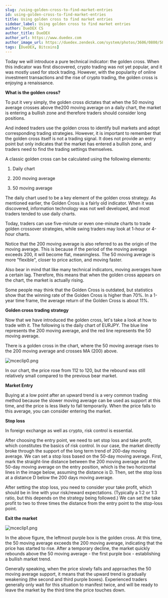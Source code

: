 ```yaml
---
slug: /using-golden-cross-to-find-market-entries
id: using-golden-cross-to-find-market-entries
title: Using golden cross to find market entries
sidebar_label: Using golden cross to find market entries
author: DueDEX CS
author_title: DueDEX
author_url: https://www.duedex.com
author_image_url: https://duedex.zendesk.com/system/photos/3606/0800/5893/twitter4.png
tags: [DueDEX, Bitcoins]
---
```



Today we will introduce a pure technical indicator: the golden cross. When this indicator was first discovered, crypto trading was not yet popular, and it was mostly used for stock trading. However, with the popularity of online investment transactions and the rise of crypto trading, the golden cross is enjoying a renaissance.
<!--truncate-->


**What is the golden cross?**

To put it very simply, the golden cross dictates that when the 50 moving average crosses above the200 moving average on a daily chart, the market is entering a bullish zone and therefore traders should consider long positions.

And indeed traders use the golden cross to identify bull markets and adopt corresponding trading strategies. However, it is important to remember that the golden cross itself is not a trading signal. It does not provide an entry point but only indicates that the market has entered a bullish zone, and traders need to find the trading settings themselves.

A classic golden cross can be calculated using the following elements:

1) Daily chart

2) 200 moving average

3) 50 moving average

The daily chart used to be a key element of the golden cross strategy. As mentioned earlier, the Golden Cross is a fairly old indicator. When it was discovered, information technology was not well developed, and most traders tended to use daily charts.

Today, traders can use five-minute or even one-minute charts to trade golden crossover strategies, while swing traders may look at 1-hour or 4-hour charts.

Notice that the 200 moving average is also referred to as the origin of the moving average. This is because if the period of the moving average exceeds 200, it will become flat, meaningless. The 50 moving average is more "flexible", closer to price action, and moving faster.

Also bear in mind that like many technical indicators, moving averages have a certain lag. Therefore, this means that when the golden cross appears on the chart, the market is actually rising.

Some people may think that the Golden Cross is outdated, but statistics show that the winning rate of the Golden Cross is higher than 70%. In a 1-year time frame, the average return of the Golden Cross is about 11%.

**Golden cross trading strategy**

Now that we have introduced the golden cross, let's take a look at how to trade with it. The following is the daily chart of EURJPY. The blue line represents the 200 moving average, and the red line represents the 50 moving average.

There is a golden cross in the chart, where the 50 moving average rises to the 200 moving average and crosses MA (200) above.

![mceclip0.png](https://duedex.zendesk.com/hc/article_attachments/360089808493/mceclip0.png)

In our chart, the price rose from 112 to 120, but the rebound was still relatively small compared to the previous bear market.

**Market Entry**

Buying at a low point after an upward trend is a very common trading method because the slower moving average can be used as support at this time, and the price is less likely to fall temporarily. When the price falls to this average, you can consider entering the market.

**Stop loss**

In foreign exchange as well as crypto, risk control is essential.

After choosing the entry point, we need to set stop loss and take profit, which constitutes the basics of risk control. In our case, the market directly broke through the support of the long term trend of 200-day moving average. We can set a stop loss based on the 50-day moving average. First, mark the straight-line distance between the 200 moving average and the 50-day moving average on the entry position, which is the two horizontal lines in the image below, assuming the distance is D. Then, set the stop loss at a distance D below the 200 days moving average.

After setting the stop loss, you need to consider your take profit, which should be in line with your risk/reward expectations. (Typically a 1:2 or 1:3 ratio, but this depends on the strategy being followed.) We can set the take profit to two to three times the distance from the entry point to the stop-loss point.

**Exit the market**

![mceclip1.png](https://duedex.zendesk.com/hc/article_attachments/360089808533/mceclip1.png)

In the above figure, the leftmost purple box is the golden cross. At this time, the 50 moving average exceeds the 200 moving average, indicating that the price has started to rise. After a temporary decline, the market quickly rebounds above the 50 moving average - the first purple box - establishing a bullish market trend.

Generally speaking, when the price slowly falls and approaches the 50 moving average support, it means that the upward trend is gradually weakening (the second and third purple boxes). Experienced traders generally only wait for this situation to manifest twice, and will be ready to leave the market by the third time the price touches down.
